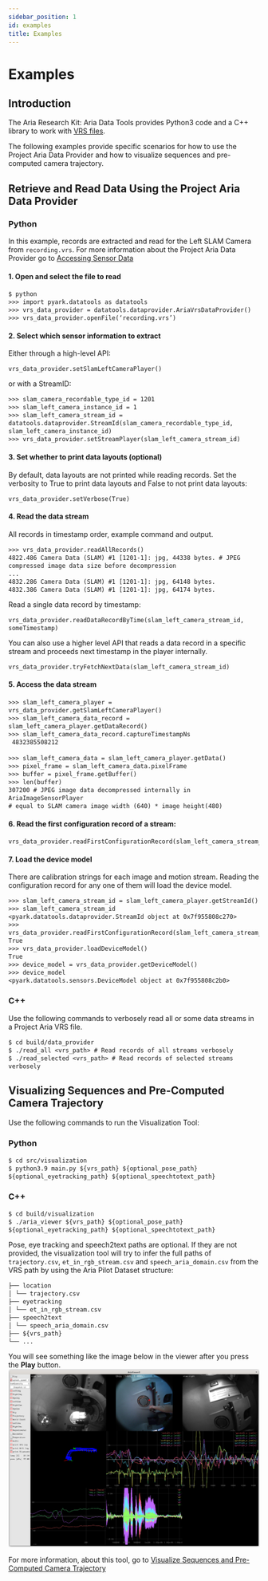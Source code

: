 ```yaml
---
sidebar_position: 1
id: examples
title: Examples
---
```


# Examples

## Introduction
The Aria Research Kit: Aria Data Tools provides Python3 code and a C++ library to work with [VRS files](/aria-vrs.md).

The following examples provide specific scenarios for how to use the Project Aria Data Provider and how to visualize sequences and pre-computed camera trajectory.


## Retrieve and Read Data Using the Project Aria Data Provider

### Python

In this example, records are extracted and read for the Left SLAM Camera from `recording.vrs`.
For more information about the Project Aria Data Provider go to [Accessing Sensor Data](howto/dataprovider.md)


#### 1. Open and select the file to read

```
$ python
>>> import pyark.datatools as datatools
>>> vrs_data_provider = datatools.dataprovider.AriaVrsDataProvider()
>>> vrs_data_provider.openFile(‘recording.vrs’)
```

#### 2. Select which sensor information to extract

Either through a high-level API:

```
vrs_data_provider.setSlamLeftCameraPlayer()
```

or with a StreamID:

```
>>> slam_camera_recordable_type_id = 1201
>>> slam_left_camera_instance_id = 1
>>> slam_left_camera_stream_id = datatools.dataprovider.StreamId(slam_camera_recordable_type_id, slam_left_camera_instance_id)
>>> vrs_data_provider.setStreamPlayer(slam_left_camera_stream_id)
```

#### 3.  Set whether to print data layouts (optional)

By default, data layouts are not printed while reading records. Set the verbosity to True to print data layouts and False to not print data layouts:

```
vrs_data_provider.setVerbose(True)
```

#### 4. Read the data stream

All records in timestamp order, example command and output.

```
>>> vrs_data_provider.readAllRecords()
4822.486 Camera Data (SLAM) #1 [1201-1]: jpg, 44338 bytes. # JPEG compressed image data size before decompression
...
4832.286 Camera Data (SLAM) #1 [1201-1]: jpg, 64148 bytes.
4832.386 Camera Data (SLAM) #1 [1201-1]: jpg, 64174 bytes.
```

Read a single data record by timestamp:

```
vrs_data_provider.readDataRecordByTime(slam_left_camera_stream_id, someTimestamp)
```

You can also use a higher level API that reads a data record in a specific stream and proceeds next timestamp in the player internally.

```
vrs_data_provider.tryFetchNextData(slam_left_camera_stream_id)
```


#### 5. Access the data stream

```
>>> slam_left_camera_player = vrs_data_provider.getSlamLeftCameraPlayer()
>>> slam_left_camera_data_record = slam_left_camera_player.getDataRecord()
>>> slam_left_camera_data_record.captureTimestampNs
 4832385508212

>>> slam_left_camera_data = slam_left_camera_player.getData()
>>> pixel_frame = slam_left_camera_data.pixelFrame
>>> buffer = pixel_frame.getBuffer()
>>> len(buffer)
307200 # JPEG image data decompressed internally in AriaImageSensorPlayer
# equal to SLAM camera image width (640) * image height(480)

```

#### 6. Read the first configuration record of a stream:

```
vrs_data_provider.readFirstConfigurationRecord(slam_left_camera_stream_id)
```

#### 7. Load the device model

There are calibration strings for each image and motion stream. Reading the configuration record for any one of them will load the device model.

```
>>> slam_left_camera_stream_id = slam_left_camera_player.getStreamId()
>>> slam_left_camera_stream_id
<pyark.datatools.dataprovider.StreamId object at 0x7f955808c270>
>>> vrs_data_provider.readFirstConfigurationRecord(slam_left_camera_stream_id)
True
>>> vrs_data_provider.loadDeviceModel()
True
>>> device_model = vrs_data_provider.getDeviceModel()
>>> device_model
<pyark.datatools.sensors.DeviceModel object at 0x7f955808c2b0>
```


### C++

Use the following commands to verbosely read all or some data streams in a Project Aria VRS file.

```
$ cd build/data_provider
$ ./read_all <vrs_path> # Read records of all streams verbosely
$ ./read_selected <vrs_path> # Read records of selected streams verbosely
```



## Visualizing Sequences and Pre-Computed Camera Trajectory

Use the following commands to run the Visualization Tool:


### Python

```
$ cd src/visualization
$ python3.9 main.py ${vrs_path} ${optional_pose_path} ${optional_eyetracking_path} ${optional_speechtotext_path}
```



### C++

```
$ cd build/visualization
$ ./aria_viewer ${vrs_path} ${optional_pose_path} ${optional_eyetracking_path} ${optional_speechtotext_path}

```

Pose, eye tracking and speech2text paths are optional. If they are not provided, the visualization tool will try to infer the full paths of `trajectory.csv`, `et_in_rgb_stream.csv` and `speech_aria_domain.csv` from the VRS path by using the Aria Pilot Dataset structure:


```
├── location
│ └── trajectory.csv
├── eyetracking
│ └── et_in_rgb_stream.csv
├── speech2text
│ └── speech_aria_domain.csv
├── ${vrs_path}
└── ...
```


You will see something like the image below in the viewer after you press the **Play** button.
![img image of visualization tool](/img/docs/aria_viewer.png)

For more information, about this tool, go to [Visualize Sequences and Pre-Computed Camera Trajectory](howto/visualizing.md)
